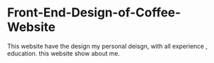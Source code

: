 # Front-End-Design-of-Coffee-Website
This website have the design my personal deisgn, with all experience , education. this website show about me.
